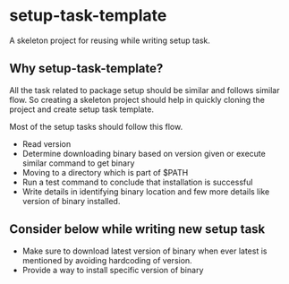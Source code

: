 # setup-task-template
A skeleton project for reusing while writing setup task.

## Why setup-task-template?
All the task related to package setup should be similar and follows similar flow.
So creating a skeleton project should help in quickly cloning the project and create 
setup task template.

Most of the setup tasks should follow this flow.
  - Read version
  - Determine downloading binary based on version given or execute similar command to get binary
  - Moving to a directory which is part of $PATH
  - Run a test command to conclude that installation is successful
  - Write details in identifying binary location and few more details like version of binary installed.

## Consider below while writing new setup task
  - Make sure to download latest version of binary when ever latest is mentioned by avoiding hardcoding of version.
  - Provide a way to install specific version of binary
